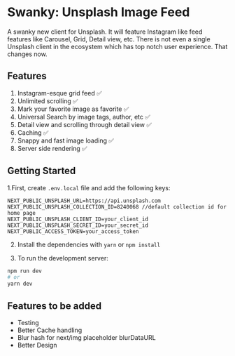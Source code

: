 # Swanky: Unsplash Image Feed

A swanky new client for Unsplash. It will feature Instagram like feed features like Carousel, Grid, Detail view, etc. There is not even a single Unsplash client in the ecosystem which has top notch user experience. That changes now.

## Features

1. Instagram-esque grid feed ✅
2. Unlimited scrolling ✅
3. Mark your favorite image as favorite ✅
4. Universal Search by image tags, author, etc ✅
5. Detail view and scrolling through detail view ✅
6. Caching ✅
7. Snappy and fast image loading ✅
8. Server side rendering ✅

## Getting Started

1.First, create `.env.local` file and add the following keys:

```
NEXT_PUBLIC_UNSPLASH_URL=https://api.unsplash.com
NEXT_PUBLIC_UNSPLASH_COLLECTION_ID=8240068 //default collection id for home page
NEXT_PUBLIC_UNSPLASH_CLIENT_ID=your_client_id
NEXT_PUBLIC_UNSPLASH_SECRET_ID=your_secret_id
NEXT_PUBLIC_ACCESS_TOKEN=your_access_token

```

2. Install the dependencies with `yarn` or `npm install`

3. To run the development server:

```bash
npm run dev
# or
yarn dev
```

## Features to be added

- Testing
- Better Cache handling
- Blur hash for next/img placeholder blurDataURL
- Better Design
